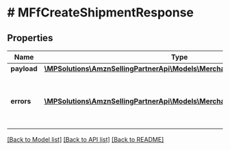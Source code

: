 # # MFfCreateShipmentResponse

## Properties

Name | Type | Description | Notes
------------ | ------------- | ------------- | -------------
**payload** | [**\MPSolutions\AmznSellingPartnerApi\Models\MerchantFulfillment\MFfShipment**](MFfShipment.md) |  | [optional]
**errors** | [**\MPSolutions\AmznSellingPartnerApi\Models\MerchantFulfillment\MFfError[]**](MFfError.md) | A list of error responses returned when a request is unsuccessful. | [optional]

[[Back to Model list]](../../README.md#models) [[Back to API list]](../../README.md#endpoints) [[Back to README]](../../README.md)
